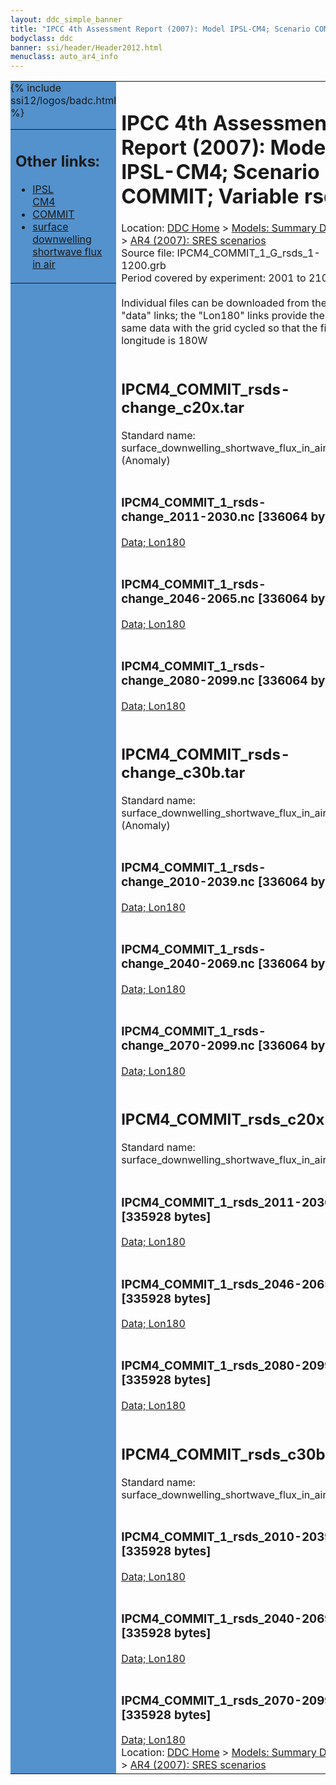 ```yaml
---
layout: ddc_simple_banner
title: "IPCC 4th Assessment Report (2007): Model IPSL-CM4; Scenario COMMIT; Variable rsds"
bodyclass: ddc
banner: ssi/header/Header2012.html
menuclass: auto_ar4_info
---
```



<table width="100%" border="0" cellspacing="0" cellpadding="0" style="border-collapse: collapse;">
<tr style="margin:0;padding:0;border:0;">
<td style="margin:0;padding:0;border:0;height:1pt;width:150pt;background:#5492CD;" valign="top" >

<div id="lh-col2" class="auto_ar4_info">
<table class="menumain" bgcolor="#5492CD" cellspacing="0" width="100%" border="0">
<tr><td>
<h2> Other links:</h2>
<ul>
<li><a href="/auto/ar4/model-IPSL-CM4.html">IPSL<br/>CM4</a></li>
<li><a href="/auto/ar4/scenario-COMMIT.html">COMMIT</a></li>
<li><a href="/auto/ar4/var-surface_downwelling_shortwave_flux_in_air.html">surface downwelling<br/> shortwave flux in air</a></li>
</ul>
</td></tr>
{% include ssi12/logos/badc.html %}
</table>
</div>
</td>
<td><h1>IPCC 4th Assessment Report (2007): Model IPSL-CM4; Scenario COMMIT; Variable rsds</h1>

<!-- Breadcrumb1 -->
<div id="breadcrumb1" align="left">
Location: <a href="/index.html">DDC Home</a> > <a href="/sim/gcm_clim/">Models: Summary Data</a>
> <a href="/sim/gcm_clim/SRES_AR4/index.html">AR4 (2007): SRES scenarios</a>
</div>
<!-- End of Breadcrumb1 -->Source file: IPCM4_COMMIT_1_G_rsds_1-1200.grb
<br/>
Period covered by experiment: 2001 to 2100<br/>
<br/>Individual files can be downloaded from the "data" links; the "Lon180" links provide the same data
         with the grid cycled so that the first longitude is 180W<br/>
<br/><h2>IPCM4_COMMIT_rsds-change_c20x.tar</h2>
Standard name: surface_downwelling_shortwave_flux_in_air (Anomaly)<br>
<br/><h3>IPCM4_COMMIT_1_rsds-change_2011-2030.nc [336064 bytes]</h3>
<a href="http://apps.ipcc-data.org/cgi-bin/downl/ar4_nc/rsds/IPCM4_COMMIT_1_rsds-change_2011-2030.nc">Data; </a><a href="http://apps.ipcc-data.org/cgi-bin/downl/ar4_nc/rsds/IPCM4_COMMIT_1_rsds-change_2011-2030.cyto180.nc"> Lon180</a><br/>
<br/><h3>IPCM4_COMMIT_1_rsds-change_2046-2065.nc [336064 bytes]</h3>
<a href="http://apps.ipcc-data.org/cgi-bin/downl/ar4_nc/rsds/IPCM4_COMMIT_1_rsds-change_2046-2065.nc">Data; </a><a href="http://apps.ipcc-data.org/cgi-bin/downl/ar4_nc/rsds/IPCM4_COMMIT_1_rsds-change_2046-2065.cyto180.nc"> Lon180</a><br/>
<br/><h3>IPCM4_COMMIT_1_rsds-change_2080-2099.nc [336064 bytes]</h3>
<a href="http://apps.ipcc-data.org/cgi-bin/downl/ar4_nc/rsds/IPCM4_COMMIT_1_rsds-change_2080-2099.nc">Data; </a><a href="http://apps.ipcc-data.org/cgi-bin/downl/ar4_nc/rsds/IPCM4_COMMIT_1_rsds-change_2080-2099.cyto180.nc"> Lon180</a><br/>
<br/><h2>IPCM4_COMMIT_rsds-change_c30b.tar</h2>
Standard name: surface_downwelling_shortwave_flux_in_air (Anomaly)<br>
<br/><h3>IPCM4_COMMIT_1_rsds-change_2010-2039.nc [336064 bytes]</h3>
<a href="http://apps.ipcc-data.org/cgi-bin/downl/ar4_nc/rsds/IPCM4_COMMIT_1_rsds-change_2010-2039.nc">Data; </a><a href="http://apps.ipcc-data.org/cgi-bin/downl/ar4_nc/rsds/IPCM4_COMMIT_1_rsds-change_2010-2039.cyto180.nc"> Lon180</a><br/>
<br/><h3>IPCM4_COMMIT_1_rsds-change_2040-2069.nc [336064 bytes]</h3>
<a href="http://apps.ipcc-data.org/cgi-bin/downl/ar4_nc/rsds/IPCM4_COMMIT_1_rsds-change_2040-2069.nc">Data; </a><a href="http://apps.ipcc-data.org/cgi-bin/downl/ar4_nc/rsds/IPCM4_COMMIT_1_rsds-change_2040-2069.cyto180.nc"> Lon180</a><br/>
<br/><h3>IPCM4_COMMIT_1_rsds-change_2070-2099.nc [336064 bytes]</h3>
<a href="http://apps.ipcc-data.org/cgi-bin/downl/ar4_nc/rsds/IPCM4_COMMIT_1_rsds-change_2070-2099.nc">Data; </a><a href="http://apps.ipcc-data.org/cgi-bin/downl/ar4_nc/rsds/IPCM4_COMMIT_1_rsds-change_2070-2099.cyto180.nc"> Lon180</a><br/>
<br/><h2>IPCM4_COMMIT_rsds_c20x.tar</h2>
Standard name: surface_downwelling_shortwave_flux_in_air<br>
<br/><h3>IPCM4_COMMIT_1_rsds_2011-2030.nc [335928 bytes]</h3>
<a href="http://apps.ipcc-data.org/cgi-bin/downl/ar4_nc/rsds/IPCM4_COMMIT_1_rsds_2011-2030.nc">Data; </a><a href="http://apps.ipcc-data.org/cgi-bin/downl/ar4_nc/rsds/IPCM4_COMMIT_1_rsds_2011-2030.cyto180.nc"> Lon180</a><br/>
<br/><h3>IPCM4_COMMIT_1_rsds_2046-2065.nc [335928 bytes]</h3>
<a href="http://apps.ipcc-data.org/cgi-bin/downl/ar4_nc/rsds/IPCM4_COMMIT_1_rsds_2046-2065.nc">Data; </a><a href="http://apps.ipcc-data.org/cgi-bin/downl/ar4_nc/rsds/IPCM4_COMMIT_1_rsds_2046-2065.cyto180.nc"> Lon180</a><br/>
<br/><h3>IPCM4_COMMIT_1_rsds_2080-2099.nc [335928 bytes]</h3>
<a href="http://apps.ipcc-data.org/cgi-bin/downl/ar4_nc/rsds/IPCM4_COMMIT_1_rsds_2080-2099.nc">Data; </a><a href="http://apps.ipcc-data.org/cgi-bin/downl/ar4_nc/rsds/IPCM4_COMMIT_1_rsds_2080-2099.cyto180.nc"> Lon180</a><br/>
<br/><h2>IPCM4_COMMIT_rsds_c30b.tar</h2>
Standard name: surface_downwelling_shortwave_flux_in_air<br>
<br/><h3>IPCM4_COMMIT_1_rsds_2010-2039.nc [335928 bytes]</h3>
<a href="http://apps.ipcc-data.org/cgi-bin/downl/ar4_nc/rsds/IPCM4_COMMIT_1_rsds_2010-2039.nc">Data; </a><a href="http://apps.ipcc-data.org/cgi-bin/downl/ar4_nc/rsds/IPCM4_COMMIT_1_rsds_2010-2039.cyto180.nc"> Lon180</a><br/>
<br/><h3>IPCM4_COMMIT_1_rsds_2040-2069.nc [335928 bytes]</h3>
<a href="http://apps.ipcc-data.org/cgi-bin/downl/ar4_nc/rsds/IPCM4_COMMIT_1_rsds_2040-2069.nc">Data; </a><a href="http://apps.ipcc-data.org/cgi-bin/downl/ar4_nc/rsds/IPCM4_COMMIT_1_rsds_2040-2069.cyto180.nc"> Lon180</a><br/>
<br/><h3>IPCM4_COMMIT_1_rsds_2070-2099.nc [335928 bytes]</h3>
<a href="http://apps.ipcc-data.org/cgi-bin/downl/ar4_nc/rsds/IPCM4_COMMIT_1_rsds_2070-2099.nc">Data; </a><a href="http://apps.ipcc-data.org/cgi-bin/downl/ar4_nc/rsds/IPCM4_COMMIT_1_rsds_2070-2099.cyto180.nc"> Lon180</a><br/>
<!-- Breadcrumb2 -->
<div id="breadcrumb2" align="left">
Location: <a href="/index.html">DDC Home</a> > <a href="/sim/gcm_clim/">Models: Summary Data</a>
> <a href="/sim/gcm_clim/SRES_AR4/index.html">AR4 (2007): SRES scenarios</a>
</div>
<!-- End of Breadcrumb2 --></td></tr></table>
